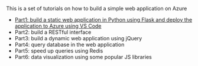 This is a set of tutorials on how to build a simple web application on Azure

- [Part1: build a static web application in Python using Flask and deploy the application to Azure using VS Code](part1.md)
- Part2: build a RESTful interface
- Part3: build a dynamic web application using jQuery
- Part4: query database in the web application
- Part5: speed up queries using Redis
- Part6: data visualization using some popular JS libraries




